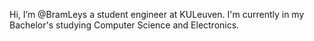 Hi, I’m @BramLeys a student engineer at KULeuven.
I'm currently in my Bachelor's studying Computer Science and Electronics.
